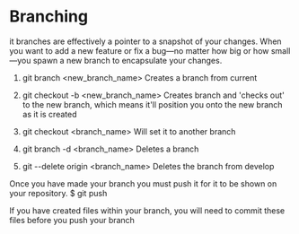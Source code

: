 # Branching
it branches are effectively a pointer to a snapshot of your changes. When you want to add a new feature or fix a bug—no matter how big or how small—you spawn a new branch to encapsulate your changes.

1. git branch <new_branch_name>
	Creates a branch from current
	
2. git checkout -b <new_branch_name>
	Creates branch and 'checks out' to the new branch, which means it'll position you onto the new branch as it is created
	
3. git checkout <branch_name>
	Will set it to another branch
	
4. git branch -d <branch_name>
	Deletes a branch
	
5. git --delete origin <branch_name>
	Deletes the branch from develop
	
Once you have made your branch you must push it for it to be shown on your repository.
$ git push

If you have created files within your branch, you will need to commit these files before you push your branch
